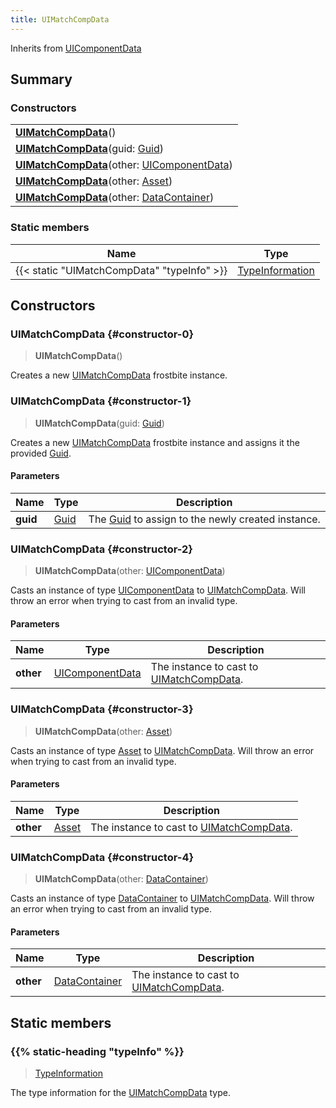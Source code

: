 ```yaml
---
title: UIMatchCompData
---
```


Inherits from 
[UIComponentData](/vext/ref/fb/uicomponentdata)

## Summary
### Constructors
| |
| ----------- |
| **[UIMatchCompData](#constructor-0)**() |
| **[UIMatchCompData](#constructor-1)**(guid: [Guid](/vext/ref/shared/class/guid)) |
| **[UIMatchCompData](#constructor-2)**(other: [UIComponentData](/vext/ref/fb/uicomponentdata)) |
| **[UIMatchCompData](#constructor-3)**(other: [Asset](/vext/ref/fb/asset)) |
| **[UIMatchCompData](#constructor-4)**(other: [DataContainer](/vext/ref/shared/class/datacontainer)) |

### Static members
| Name | Type |
| ---- | ---- |
| {{< static "UIMatchCompData" "typeInfo" >}} | [TypeInformation](/vext/ref/shared/class/typeinformation) |

## Constructors
### UIMatchCompData {#constructor-0}
> **UIMatchCompData**()

Creates a new [UIMatchCompData](/vext/ref/fb/uimatchcompdata) frostbite instance.

### UIMatchCompData {#constructor-1}
> **UIMatchCompData**(guid: [Guid](/vext/ref/shared/class/guid))

Creates a new [UIMatchCompData](/vext/ref/fb/uimatchcompdata) frostbite instance and assigns it the provided [Guid](/vext/ref/shared/class/guid).

#### Parameters
| Name | Type | Description |
| ---- | ---- | ----------- |
| **guid** | [Guid](/vext/ref/shared/class/guid) | The [Guid](/vext/ref/shared/class/guid) to assign to the newly created instance. |

### UIMatchCompData {#constructor-2}
> **UIMatchCompData**(other: [UIComponentData](/vext/ref/fb/uicomponentdata))

Casts an instance of type [UIComponentData](/vext/ref/fb/uicomponentdata) to [UIMatchCompData](/vext/ref/fb/uimatchcompdata). Will throw an error when trying to cast from an invalid type.

#### Parameters
| Name | Type | Description |
| ---- | ---- | ----------- |
| **other** | [UIComponentData](/vext/ref/fb/uicomponentdata) | The instance to cast to [UIMatchCompData](/vext/ref/fb/uimatchcompdata). |

### UIMatchCompData {#constructor-3}
> **UIMatchCompData**(other: [Asset](/vext/ref/fb/asset))

Casts an instance of type [Asset](/vext/ref/fb/asset) to [UIMatchCompData](/vext/ref/fb/uimatchcompdata). Will throw an error when trying to cast from an invalid type.

#### Parameters
| Name | Type | Description |
| ---- | ---- | ----------- |
| **other** | [Asset](/vext/ref/fb/asset) | The instance to cast to [UIMatchCompData](/vext/ref/fb/uimatchcompdata). |

### UIMatchCompData {#constructor-4}
> **UIMatchCompData**(other: [DataContainer](/vext/ref/shared/class/datacontainer))

Casts an instance of type [DataContainer](/vext/ref/shared/class/datacontainer) to [UIMatchCompData](/vext/ref/fb/uimatchcompdata). Will throw an error when trying to cast from an invalid type.

#### Parameters
| Name | Type | Description |
| ---- | ---- | ----------- |
| **other** | [DataContainer](/vext/ref/shared/class/datacontainer) | The instance to cast to [UIMatchCompData](/vext/ref/fb/uimatchcompdata). |

## Static members
### {{% static-heading "typeInfo" %}}
> [TypeInformation](/vext/ref/shared/class/typeinformation)

The type information for the [UIMatchCompData](/vext/ref/fb/uimatchcompdata) type.

